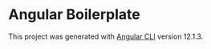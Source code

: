 # Angular Boilerplate

This project was generated with [Angular CLI](https://github.com/angular/angular-cli) version 12.1.3.

